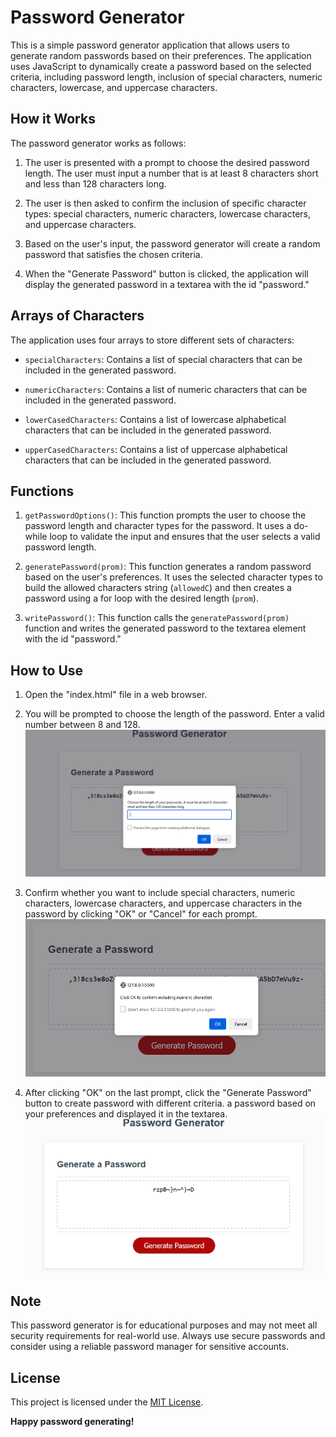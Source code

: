# Password Generator

This is a simple password generator application that allows users to generate random passwords based on their preferences. The application uses JavaScript to dynamically create a password based on the selected criteria, including password length, inclusion of special characters, numeric characters, lowercase, and uppercase characters.

## How it Works

The password generator works as follows:

1. The user is presented with a prompt to choose the desired password length. The user must input a number that is at least 8 characters short and less than 128 characters long.

2. The user is then asked to confirm the inclusion of specific character types: special characters, numeric characters, lowercase characters, and uppercase characters.

3. Based on the user's input, the password generator will create a random password that satisfies the chosen criteria.

4. When the "Generate Password" button is clicked, the application will display the generated password in a textarea with the id "password."

## Arrays of Characters

The application uses four arrays to store different sets of characters:

- `specialCharacters`: Contains a list of special characters that can be included in the generated password.

- `numericCharacters`: Contains a list of numeric characters that can be included in the generated password.

- `lowerCasedCharacters`: Contains a list of lowercase alphabetical characters that can be included in the generated password.

- `upperCasedCharacters`: Contains a list of uppercase alphabetical characters that can be included in the generated password.

## Functions

1. `getPasswordOptions()`: This function prompts the user to choose the password length and character types for the password. It uses a do-while loop to validate the input and ensures that the user selects a valid password length.

2. `generatePassword(prom)`: This function generates a random password based on the user's preferences. It uses the selected character types to build the allowed characters string (`allowedC`) and then creates a password using a for loop with the desired length (`prom`).

3. `writePassword()`: This function calls the `generatePassword(prom)` function and writes the generated password to the textarea element with the id "password."

## How to Use

1. Open the "index.html" file in a web browser.

2. You will be prompted to choose the length of the password. Enter a valid number between 8 and 128.
   ![first_promt](./assets/first_promt.png)
3. Confirm whether you want to include special characters, numeric characters, lowercase characters, and uppercase characters in the password by clicking "OK" or "Cancel" for each prompt.
   ![second_promt](./assets/second_promt.png)
4. After clicking "OK" on the last prompt, click the "Generate Password" button to create password with different criteria. a password based on your preferences and displayed it in the textarea.
   ![button_generator](./assets/button_click_generator.png)

## Note

This password generator is for educational purposes and may not meet all security requirements for real-world use. Always use secure passwords and consider using a reliable password manager for sensitive accounts.

## License

This project is licensed under the [MIT License](LICENSE).

**Happy password generating!**

